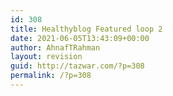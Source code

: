 ```yaml
---
id: 308
title: Healthyblog Featured loop 2
date: 2021-06-05T13:43:09+00:00
author: AhnafTRahman
layout: revision
guid: http://tazwar.com/?p=308
permalink: /?p=308
---
```

